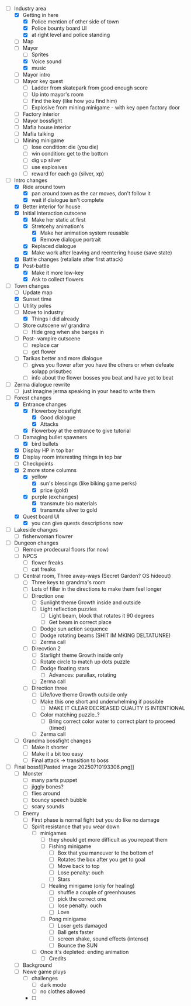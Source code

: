 - [ ] Industry area
	- [x] Getting in here
		- [x] Police mention of other side of town
		- [x] Police bounty board UI
		- [x] at right level and police standing
	- [ ] Map
	- [ ] Mayor
		- [ ] Sprites
		- [x] Voice sound
		- [x] music
	- [ ] Mayor intro
	- [ ] Mayor key quest
		- [ ] Ladder from skatepark from good enough score
		- [ ] Up into mayor's room
		- [ ] Find the key (like how you find him)
		- [ ] Explosive from mining minigame - with key open factory door
	- [ ] Factory interior
	- [ ] Mayor bossfight
	- [ ]  Mafia house interior
	- [ ] Mafia talking
	- [ ] Mining minigame
		- [ ] lose condition: die (you die)
		- [ ] win condition: get to the bottom
		- [ ] dig up silver
		- [ ] use explosives
		- [ ] reward for each go (silver, xp)
- [ ] Intro changes
	- [x] Ride around town
		- [x] pan around town as the car moves, don't follow it
		- [x] wait if dialogue isn't complete
	- [x] Better interior for house
	- [x] Initial interaction cutscene
		- [x] Make her static at first
		- [x] Stretcehy animation's
			- [x] Make her animation system reusable
			- [x] Remove dialogue portrait
		- [x] Replaced dialogue
		- [x] Make work after leaving and reentering house (save state)
	- [x] Battle changes (retaliate after first attack)
	- [x] Post-battle
		- [x] Make it more low-key
		- [x] Ask to collect flowers
- [ ] Town changes
	- [ ] Update map
	- [x] Sunset time
	- [ ] Utility poles
	- [ ] Move to industry
		- [x] Things i did already
	- [ ] Store cutscene w/ grandma
		- [ ] Hide greg when she barges in
	- [ ] Post- vampire cutscene
		- [ ] replace car
		- [ ] get flower
	- [ ] Tarikas better and more dialogue
		- [ ] gives you flower after you have the others or when defeate solapp prisutbec
		- [ ] info about the flower bosses you beat and have yet to beat
- [ ] Zerma dialogue rewrite
	- [ ] just imagine jerma speaking in your head to write them
- [ ] Forest changes
	- [x] Entrance changes
		- [x] Flowerboy bossfight
			- [x] Good dialogue
			- [x] Attacks
		- [x] Flowerboy at the entrance to give tutorial
	- [ ] Damaging bullet spawners
		- [x] bird bullets
	- [x] Display HP in top bar
	- [x] Display room interesting things in top bar
	- [ ] Checkpoints
	- [x] 2 more stone columns
		- [x] yellow
			- [x] sun's blessings (like biking game perks)
			- [x] price (gold)
		- [x] purple (exchanges)
			- [x] transmute bio materials
			- [x] transmute silver to gold
	- [x] Quest board UI
		- [x] you can give quests descriptions now
- [ ] Lakeside changes
	- [ ] fisherwoman flowrer
- [ ] Dungeon changes
	- [ ] Remove prodecural floors (for now)
	- [ ] NPCS
		- [ ] flower freaks
		- [ ] cat freaks
	- [ ] Central room, Three away-ways (Secret Garden? OS hideout)
		- [ ] Three keys to grandma's room
		- [ ] Lots of filler in the directions to make them feel longer
		- [ ] Direction one
			- [ ] Sunlight theme
			Growth inside and outside
			- [ ] Light reflection puzzles
				- [ ] Light beam, block that rotates it 90 degrees
				- [ ] Get beam in correct place
			- [ ] Dodge sun action sequence
			- [ ] Dodge rotating beams (SHIT IM MKING DELTATUNRE)
			- [ ] Zerma call
		- [ ] Direcvtion 2
			- [ ] Starlight theme
			Growth inside only
			- [ ] Rotate circle to match up dots puzzle
			- [ ] Dodge floating stars
				- [ ] Advances: parallax, rotating
			- [ ] Zerma call
		- [ ] Direction three
			- [ ] Life/love theme
			Growth outside only
			- [ ] Make this one short and underwhelming if possible
				- [ ] MAKE IT CLEAR DECREASED QUALITY IS INTENTIONAL
			- [ ] Color matching puzzle..?
				- [ ] Bring correct color water to correct plant to proceed (timed)
			- [ ] Zerma call
	- [ ] Grandma bossfight changes
		- [ ] Make it shorter
		- [ ] Make it a bit too easy
		- [ ] Final attack -> transition to boss
- [ ] Final boss![[Pasted image 20250710193306.png]]
	- [ ] Monster
		- [ ] many parts puppet
		- [ ] jiggly bones?
		- [ ] flies around
		- [ ] bouncy speech bubble
		- [ ] scary sounds
	- [ ] Enemy
		- [ ] First phase is normal fight but you do like no damage
		- [ ] Spirit resistance that you wear down
			- [ ] minigames
				- [ ] they should get more difficult as you repeat them
				- [ ] Fishing minigame
					- [ ] Box that you maneuver to the bottom of
					- [ ] Rotates the box after you get to goal
					- [ ] Move back to top
					- [ ] Lose penalty: ouch
					- [ ] Stars
				- [ ] Healing minigame (only for healing)
					- [ ] shuffle a couple of greenhouses
					- [ ] pick the correct one
					- [ ] lose penalty: ouch
					- [ ] Love
				- [ ] Pong minigame
					- [ ] Loser gets damaged
					- [ ] Ball gets faster
					- [ ] screen shake, sound effects (intense)
					- [ ] Bounce the SUN
			- [ ] Once it's depleted: ending animation
				- [ ] Credits
	- [ ] Background
	- [ ] Newe game pluys
		- [ ] challenges
			- [ ] dark mode
			- [ ] no clothes allowed
		- [ ] 